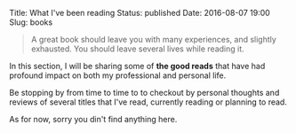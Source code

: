 Title: What I've been reading
Status: published
Date: 2016-08-07 19:00
Slug: books

> A great book should leave you with many experiences, and slightly exhausted. You should leave
several lives while reading it.

In this section, I will be sharing some of **the good reads** that have had profound impact on both
my professional and personal life.

Be stopping by from time to time to to checkout by personal thoughts and reviews of several titles that I've read, currently reading or planning to read.

As for now, sorry you din't find anything here.
